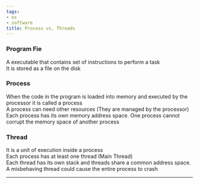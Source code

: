 ```yaml
---
tags:
- os
- software
title: Process vs. Threads
---
```


### Program Fie

A executable that contains set of instructions to perform a task  
It is stored as a file on the disk

### Process

When the code in the program is loaded into memory and executed by the processor it is called a process  
A process can need other resources (They are managed by the processor)  
Each process has its own memory address space. One process cannot corrupt the memory space of another process

### Thread

It is a unit of execution inside a process  
Each process has at least one thread (Main Thread)  
Each thread has its own stack and threads share a common address space. A misbehaving thread could cause the entire process to crash

---
